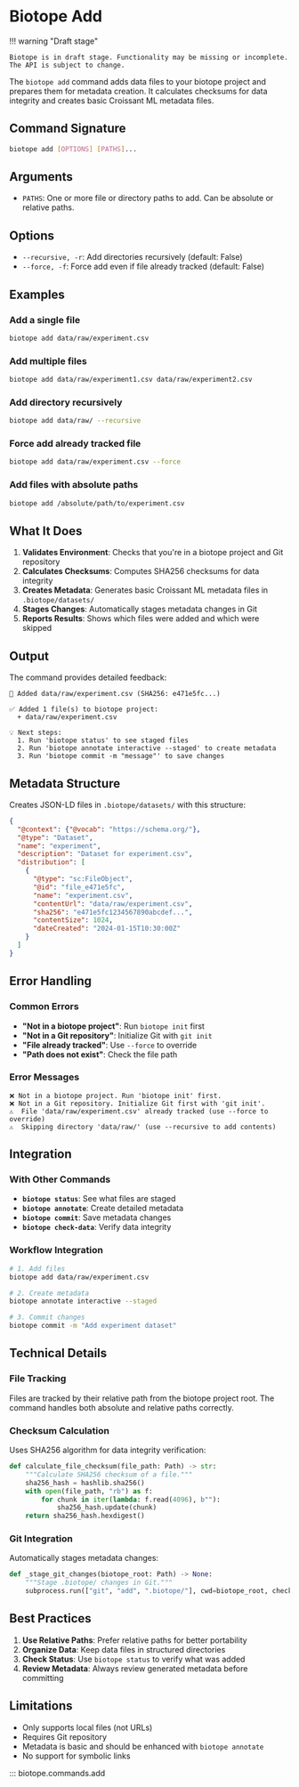 # Biotope Add

!!! warning "Draft stage"

    Biotope is in draft stage. Functionality may be missing or incomplete.
    The API is subject to change.

The `biotope add` command adds data files to your biotope project and prepares them for metadata creation. It calculates checksums for data integrity and creates basic Croissant ML metadata files.

## Command Signature

```bash
biotope add [OPTIONS] [PATHS]...
```

## Arguments

- `PATHS`: One or more file or directory paths to add. Can be absolute or relative paths.

## Options

- `--recursive, -r`: Add directories recursively (default: False)
- `--force, -f`: Force add even if file already tracked (default: False)

## Examples

### Add a single file
```bash
biotope add data/raw/experiment.csv
```

### Add multiple files
```bash
biotope add data/raw/experiment1.csv data/raw/experiment2.csv
```

### Add directory recursively
```bash
biotope add data/raw/ --recursive
```

### Force add already tracked file
```bash
biotope add data/raw/experiment.csv --force
```

### Add files with absolute paths
```bash
biotope add /absolute/path/to/experiment.csv
```

## What It Does

1. **Validates Environment**: Checks that you're in a biotope project and Git repository
2. **Calculates Checksums**: Computes SHA256 checksums for data integrity
3. **Creates Metadata**: Generates basic Croissant ML metadata files in `.biotope/datasets/`
4. **Stages Changes**: Automatically stages metadata changes in Git
5. **Reports Results**: Shows which files were added and which were skipped

## Output

The command provides detailed feedback:

```
📁 Added data/raw/experiment.csv (SHA256: e471e5fc...)

✅ Added 1 file(s) to biotope project:
  + data/raw/experiment.csv

💡 Next steps:
  1. Run 'biotope status' to see staged files
  2. Run 'biotope annotate interactive --staged' to create metadata
  3. Run 'biotope commit -m "message"' to save changes
```

## Metadata Structure

Creates JSON-LD files in `.biotope/datasets/` with this structure:

```json
{
  "@context": {"@vocab": "https://schema.org/"},
  "@type": "Dataset",
  "name": "experiment",
  "description": "Dataset for experiment.csv",
  "distribution": [
    {
      "@type": "sc:FileObject",
      "@id": "file_e471e5fc",
      "name": "experiment.csv",
      "contentUrl": "data/raw/experiment.csv",
      "sha256": "e471e5fc1234567890abcdef...",
      "contentSize": 1024,
      "dateCreated": "2024-01-15T10:30:00Z"
    }
  ]
}
```

## Error Handling

### Common Errors

- **"Not in a biotope project"**: Run `biotope init` first
- **"Not in a Git repository"**: Initialize Git with `git init`
- **"File already tracked"**: Use `--force` to override
- **"Path does not exist"**: Check the file path

### Error Messages

```
❌ Not in a biotope project. Run 'biotope init' first.
❌ Not in a Git repository. Initialize Git first with 'git init'.
⚠️  File 'data/raw/experiment.csv' already tracked (use --force to override)
⚠️  Skipping directory 'data/raw/' (use --recursive to add contents)
```

## Integration

### With Other Commands

- **`biotope status`**: See what files are staged
- **`biotope annotate`**: Create detailed metadata
- **`biotope commit`**: Save metadata changes
- **`biotope check-data`**: Verify data integrity

### Workflow Integration

```bash
# 1. Add files
biotope add data/raw/experiment.csv

# 2. Create metadata
biotope annotate interactive --staged

# 3. Commit changes
biotope commit -m "Add experiment dataset"
```

## Technical Details

### File Tracking

Files are tracked by their relative path from the biotope project root. The command handles both absolute and relative paths correctly.

### Checksum Calculation

Uses SHA256 algorithm for data integrity verification:

```python
def calculate_file_checksum(file_path: Path) -> str:
    """Calculate SHA256 checksum of a file."""
    sha256_hash = hashlib.sha256()
    with open(file_path, "rb") as f:
        for chunk in iter(lambda: f.read(4096), b""):
            sha256_hash.update(chunk)
    return sha256_hash.hexdigest()
```

### Git Integration

Automatically stages metadata changes:

```python
def _stage_git_changes(biotope_root: Path) -> None:
    """Stage .biotope/ changes in Git."""
    subprocess.run(["git", "add", ".biotope/"], cwd=biotope_root, check=True)
```

## Best Practices

1. **Use Relative Paths**: Prefer relative paths for better portability
2. **Organize Data**: Keep data files in structured directories
3. **Check Status**: Use `biotope status` to verify what was added
4. **Review Metadata**: Always review generated metadata before committing

## Limitations

- Only supports local files (not URLs)
- Requires Git repository
- Metadata is basic and should be enhanced with `biotope annotate`
- No support for symbolic links

::: biotope.commands.add 
